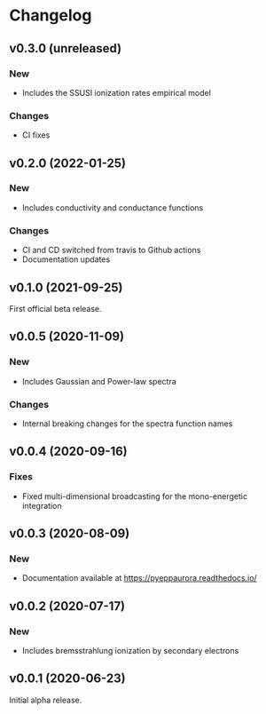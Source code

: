 Changelog
=========

v0.3.0 (unreleased)
-------------------

### New

- Includes the SSUSI ionization rates empirical model

### Changes

- CI fixes


v0.2.0 (2022-01-25)
-------------------

### New

- Includes conductivity and conductance functions

### Changes

- CI and CD switched from travis to Github actions
- Documentation updates


v0.1.0 (2021-09-25)
-------------------

First official beta release.


v0.0.5 (2020-11-09)
-------------------

### New

- Includes Gaussian and Power-law spectra

### Changes

- Internal breaking changes for the spectra function names


v0.0.4 (2020-09-16)
-------------------

### Fixes

- Fixed multi-dimensional broadcasting for the mono-energetic integration


v0.0.3 (2020-08-09)
-------------------

### New

- Documentation available at <https://pyeppaurora.readthedocs.io/>


v0.0.2 (2020-07-17)
-------------------

### New

- Includes bremsstrahlung ionization by secondary electrons


v0.0.1 (2020-06-23)
-------------------

Initial alpha release.
